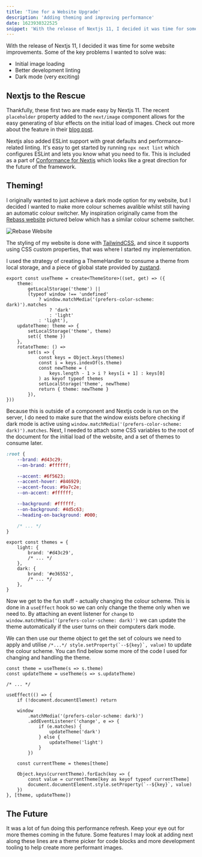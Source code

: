 ```yaml
---
title: 'Time for a Website Upgrade'
description: 'Adding theming and improving performance'
date: 1623930322525
snippet: 'With the release of Nextjs 11, I decided it was time for some website improvements. Some of the key problems I wanted to solve was...Thankfully, these first two are made easy by Nextjs 11. The recent placeholder property added to the next/image component...'
---
```


With the release of Nextjs 11, I decided it was time for some website improvements.
Some of the key problems I wanted to solve was:

-   Initial image loading
-   Better development linting
-   Dark mode (very exciting)

## Nextjs to the Rescue

Thankfully, these first two are made easy by Nextjs 11. The recent `placeholder` property
added to the `next/image` component allows for the easy generating of blur effects on the
initial load of images. Check out more about the feature in their [blog post](https://nextjs.org/blog/next-11#image-placeholders).

Nextjs also added ESLint support with great defaults and performance-related linting.
It's easy to get started by running `npx next lint` which configures ESLint and lets you know
what you need to fix. This is included as a part of [Conformance for Nextjs](https://nextjs.org/blog/next-11#conformance)
which looks like a great direction for the future of the framework.

## Theming!

I originally wanted to just achieve a dark mode option for my website, but I decided
I wanted to make more colour schemes avalible whilst still having an automatic colour switcher.
My inspiration originally came from the [Rebass website](https://rebassjs.org/) pictured below which
has a similar colour scheme switcher.

![Rebase Website](/images/blog/website-upgrade/rebassjs.png?600x430)

The styling of my website is done with [TailwindCSS](https://tailwindcss.com/), and since it supports using CSS custom properties, that
was where I started my implementation.

I used the strategy of creating a ThemeHandler to consume a theme from local storage, and a piece of global state
provided by [zustand](https://github.com/pmndrs/zustand).

```tsx
export const useTheme = create<ThemeStore>((set, get) => ({
    theme:
        getLocalStorage('theme') ||
        (typeof window !== 'undefined'
            ? window.matchMedia('(prefers-color-scheme: dark)').matches
                ? 'dark'
                : 'light'
            : 'light'),
    updateTheme: theme => {
        setLocalStorage('theme', theme)
        set({ theme })
    },
    rotateTheme: () =>
        set(s => {
            const keys = Object.keys(themes)
            const i = keys.indexOf(s.theme)
            const newTheme = (
                keys.length - 1 > i ? keys[i + 1] : keys[0]
            ) as keyof typeof themes
            setLocalStorage('theme', newTheme)
            return { theme: newTheme }
        }),
}))
```

Because this is outside of a component and Nextjs code is run on the server, I do need to make sure that
the window exists before checking if dark mode is active using `window.matchMedia('(prefers-color-scheme: dark)').matches`. Next, I
needed to attach some CSS variables to the root of the document for the initial load of the website,
and a set of themes to consume later.

```css
:root {
    --brand: #d43c29;
    --on-brand: #ffffff;

    --accent: #6f5623;
    --accent-hover: #846929;
    --accent-focus: #9a7c2e;
    --on-accent: #ffffff;

    --background: #ffffff;
    --on-background: #4d5c63;
    --heading-on-background: #000;

    /* ... */
}
```

```tsx
export const themes = {
    light: {
        brand: '#d43c29',
        /* ... */
    },
    dark: {
        brand: '#e36552',
        /* ... */
    },
}
```

Now we get to the fun stuff - actually changing the colour scheme. This is done in a `useEffect` hook
so we can only change the theme only when we need to. By attaching an event listener for `change`
to `window.matchMedia('(prefers-color-scheme: dark)')` we can update the theme automatically if the user
turns on their computers dark mode.

We can then use our theme object to get the set of colours we need to apply and utilise `` /*...*/ style.setProperty(`--${key}`, value) ``
to update the colour scheme. You can find below some more of the code I used for changing and handling the theme.

```tsx
const theme = useTheme(s => s.theme)
const updateTheme = useTheme(s => s.updateTheme)

/* ... */

useEffect(() => {
    if (!document.documentElement) return

    window
        .matchMedia('(prefers-color-scheme: dark)')
        .addEventListener('change', e => {
            if (e.matches) {
                updateTheme('dark')
            } else {
                updateTheme('light')
            }
        })

    const currentTheme = themes[theme]

    Object.keys(currentTheme).forEach(key => {
        const value = currentTheme[key as keyof typeof currentTheme]
        document.documentElement.style.setProperty(`--${key}`, value)
    })
}, [theme, updateTheme])
```

## The Future

It was a lot of fun doing this performance refresh. Keep your eye out
for more themes coming in the future. Some features I may look at adding next
along these lines are a theme picker for code blocks and more development tooling to
help create more performant images.
